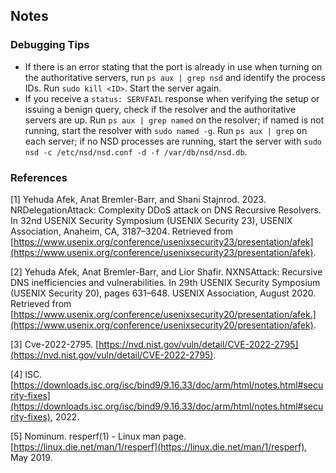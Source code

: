 ## Notes

### Debugging Tips
<!-- debugging tips -->
- If there is an error stating that the port is already in use when turning on the authoritative servers, run `ps aux | grep nsd` and identify the process IDs. Run `sudo kill <ID>`. Start the server again.
- If you receive a `status: SERVFAIL` response when verifying the setup or issuing a benign query, check if the resolver and the authoritative servers are up. Run `ps aux | grep named` on the resolver; if named is not running, start the resolver with `sudo named -g`. Run `ps aux | grep` on each server; if no NSD processes are running, start the server with `sudo nsd -c /etc/nsd/nsd.conf -d -f /var/db/nsd/nsd.db`.

### References

[1] Yehuda Afek, Anat Bremler-Barr, and Shani Stajnrod. 2023. NRDelegationAttack: Complexity DDoS attack on DNS Recursive Resolvers. In 32nd USENIX Security Symposium (USENIX Security 23), USENIX Association, Anaheim, CA, 3187–3204. Retrieved from [https://www.usenix.org/conference/usenixsecurity23/presentation/afek](https://www.usenix.org/conference/usenixsecurity23/presentation/afek).

[2] Yehuda Afek, Anat Bremler-Barr, and Lior Shafir. NXNSAttack: Recursive DNS inefficiencies and vulnerabilities. In 29th USENIX Security Symposium (USENIX Security 20), pages 631–648. USENIX Association, August 2020. Retrieved from [https://www.usenix.org/conference/usenixsecurity20/presentation/afek.](https://www.usenix.org/conference/usenixsecurity20/presentation/afek).

[3] Cve-2022-2795. [https://nvd.nist.gov/vuln/detail/CVE-2022-2795](https://nvd.nist.gov/vuln/detail/CVE-2022-2795).

[4] ISC. [https://downloads.isc.org/isc/bind9/9.16.33/doc/arm/html/notes.html#security-fixes](https://downloads.isc.org/isc/bind9/9.16.33/doc/arm/html/notes.html#security-fixes), 2022.

[5] Nominum. resperf(1) - Linux man page. [https://linux.die.net/man/1/resperf](https://linux.die.net/man/1/resperf), May 2019.
